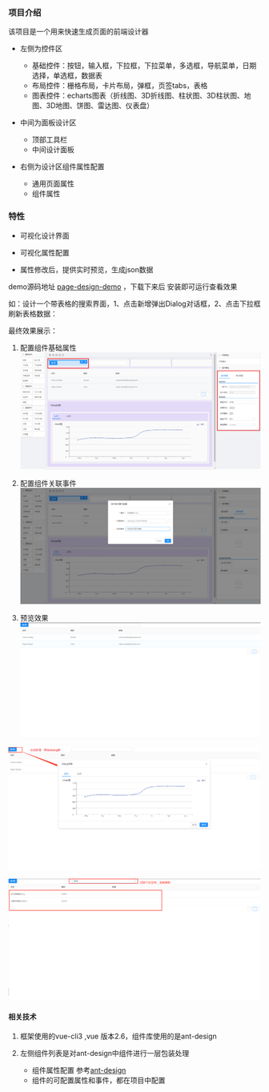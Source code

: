 ### 项目介绍

该项目是一个用来快速生成页面的前端设计器

- 左侧为控件区
    - 基础控件：按钮，输入框，下拉框，下拉菜单，多选框，导航菜单，日期选择，单选框，数据表
    - 布局控件：栅格布局，卡片布局，弹框，页签tabs，表格
    - 图表控件：echarts图表（折线图、3D折线图、柱状图、3D柱状图、地图、3D地图、饼图、雷达图、仪表盘）

- 中间为面板设计区
    - 顶部工具栏
    - 中间设计面板
- 右侧为设计区组件属性配置
    - 通用页面属性
    - 组件属性

### 特性

- 可视化设计界面

- 可视化属性配置

- 属性修改后，提供实时预览，生成json数据

demo源码地址 [page-design-demo](./page-design-demo) ，下载下来后 安装即可运行查看效果

如：设计一个带表格的搜索界面，1、点击新增弹出Dialog对话框，2、点击下拉框 刷新表格数据：   

最终效果展示： 

1. 配置组件基础属性
![1](./imgs/1.png)

2. 配置组件关联事件
![2](./imgs/2.png)

3. 预览效果
![3](./imgs/3.png)

![4](./imgs/4.png)

![5](./imgs/5.png)


#### 相关技术

1. 框架使用的vue-cli3 ,vue 版本2.6，组件库使用的是ant-design

2. 左侧组件列表是对ant-design中组件进行一层包装处理
    - 组件属性配置 参考[ant-design](https://www.antdv.com/components/popconfirm-cn/)
    - 组件的可配置属性和事件，都在项目中配置